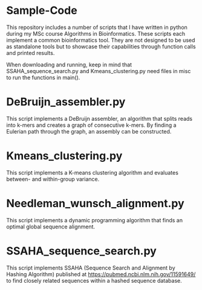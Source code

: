 # Sample-Code
This repository includes a number of scripts that I have written in python during my MSc course Algorithms in Bioinformatics. These scripts each implement a common bioinformatics tool. They are not designed to be used as standalone tools but to showcase their capabilities through function calls and printed results.

When downloading and running, keep in mind that SSAHA_sequence_search.py and Kmeans_clustering.py need files in misc to run the functions in main().

# DeBruijn_assembler.py
This script implements a DeBruijn assembler, an algorithm that splits reads into k-mers and creates a graph of consecutive k-mers. By finding a Eulerian path through the graph, an assembly can be constructed.

# Kmeans_clustering.py
This script implements a K-means clustering algorithm and evaluates between- and within-group variance.

# Needleman_wunsch_alignment.py
This script implements a dynamic programming algorithm that finds an optimal global sequence alignment.

# SSAHA_sequence_search.py
This script implements SSAHA (Sequence Search and Alignment by Hashing Algorithm) published at https://pubmed.ncbi.nlm.nih.gov/11591649/ to find closely related sequences within a hashed sequence database.
